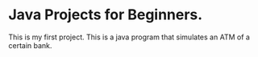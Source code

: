 # Java Projects for Beginners.
This is my first project.
This is a java program that simulates an ATM of a certain bank.
